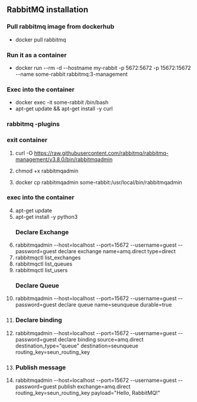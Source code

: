 ## RabbitMQ installation
### Pull rabbitmq image from dockerhub
- docker pull rabbitmq
### Run it as a container
- docker run --rm -d --hostname my-rabbit -p 5672:5672 -p 15672:15672 --name some-rabbit rabbitmq:3-management
### Exec into the container
- docker exec -it some-rabbit /bin/bash
- apt-get update && apt-get install -y curl
### rabbitmq -plugins
### exit container
1. curl -O https://raw.githubusercontent.com/rabbitmq/rabbitmq-management/v3.8.0/bin/rabbitmqadmin
2. chmod +x rabbitmqadmin

3. docker cp rabbitmqadmin some-rabbit:/usr/local/bin/rabbitmqadmin
### exec into the container
4. apt-get update
5. apt-get install -y python3
   ### Declare Exchange
6. rabbitmqadmin --host=localhost --port=15672 --username=guest --password=guest declare exchange name=amq.direct type=direct
7. rabbitmqctl list_exchanges
8. rabbitmqctl list_queues
9. rabbitmqctl list_users
    ### Declare Queue
10. rabbitmqadmin --host=localhost --port=15672 --username=guest --password=guest declare queue name=seunqueue durable=true
11. ### Declare binding
12. rabbitmqadmin --host=localhost --port=15672 --username=guest --password=guest declare binding source=amq.direct destination_type="queue" destination=seunqueue routing_key=seun_routing_key
13. ### Publish message
14. rabbitmqadmin --host=localhost --port=15672 --username=guest --password=guest publish exchange=amq.direct routing_key=seun_routing_key payload="Hello, RabbitMQ!"
